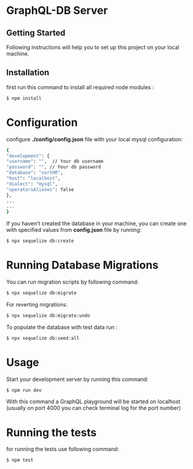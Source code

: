 # GraphQL-DB Server

## Getting Started

Following instructions will help you to set up this project on your local
machine.

## Installation

first run this command to install all required node modules :

```sh
$ npm install
```

# Configuration

configure **./config/config.json** file with your local mysql configuration:

```sh
{
"development": {
"username": "",  // Your db username
"password": "", // Your db password
"database": "sortHR",
"host": "localhost",
"dialect": "mysql",
"operatorsAliases": false
},
...
...
}
```

If you haven't created the database in your machine, you can create one with specified values from **config.json** file by running:

```sh
$ npx sequelize db:create
```

# Running Database Migrations

You can run migration scripts by following command:

```sh
$ npx sequelize db:migrate
```

For reverting migrations:

```sh
$ npx sequelize db:migrate:undo
```

To populate the database with test data run :

```sh
$ npx sequelize db:seed:all
```

# Usage

Start your development server by running this command:

```sh
$ npm run dev
```

With this command a GraphQL playground will be started on localhost
(usually on port 4000 you can check terminal log for the port number)

# Running the tests

for running the tests use following command:

```sh
$ npm test
```
